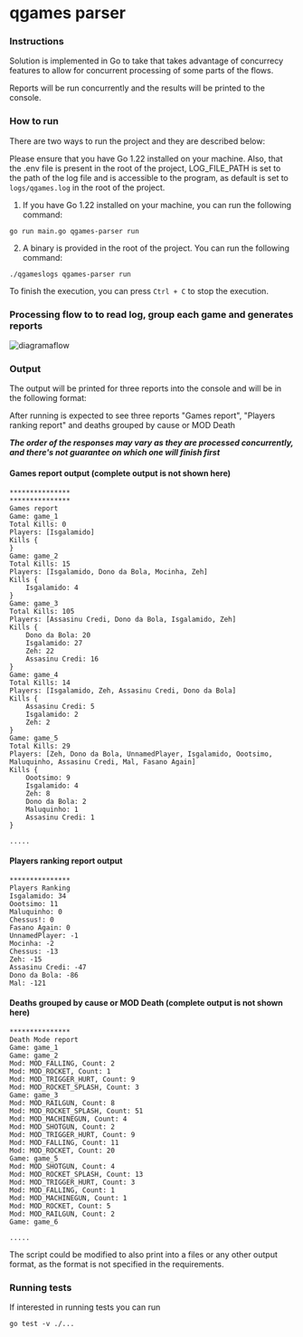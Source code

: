 # qgames parser 

### Instructions
Solution is implemented in Go to take that takes advantage of concurrecy features to allow for concurrent processing of some parts of the flows.

Reports will be run concurrently and the results will be printed to the console.
### How to run
There are two ways to run the project and they are described below:

Please ensure that you have Go 1.22 installed on your machine.
Also, that the .env file is present in the root of the project, LOG_FILE_PATH is set to the path of the log file and is accessible to the program, as default is set to `logs/qgames.log` in the root of the project.

1. If you have Go 1.22 installed on your machine, you can run the following command:
```shell
go run main.go qgames-parser run
```

2. A binary is provided in the root of the project. You can run the following command:
```shell
./qgameslogs qgames-parser run
```

To finish the execution, you can press `Ctrl + C` to stop the execution.

### Processing flow to to read log, group each game and generates reports
![diagramaflow](https://github.com/user-attachments/assets/50efa70f-0aa8-4cfd-885c-815b3905f6bc)


### Output
The output will be printed for three reports into the console and will be in the following format:

After running is expected to see three reports "Games report", "Players ranking report" and deaths grouped by cause or MOD Death

***The order of the responses may vary as they are processed concurrently, and there's not guarantee on which one will finish first***


#### Games report output (complete output is not shown here)

````
***************
***************
Games report
Game: game_1
Total Kills: 0
Players: [Isgalamido]
Kills {
}
Game: game_2
Total Kills: 15
Players: [Isgalamido, Dono da Bola, Mocinha, Zeh]
Kills {
	Isgalamido: 4
}
Game: game_3
Total Kills: 105
Players: [Assasinu Credi, Dono da Bola, Isgalamido, Zeh]
Kills {
	Dono da Bola: 20
	Isgalamido: 27
	Zeh: 22
	Assasinu Credi: 16
}
Game: game_4
Total Kills: 14
Players: [Isgalamido, Zeh, Assasinu Credi, Dono da Bola]
Kills {
	Assasinu Credi: 5
	Isgalamido: 2
	Zeh: 2
}
Game: game_5
Total Kills: 29
Players: [Zeh, Dono da Bola, UnnamedPlayer, Isgalamido, Oootsimo, Maluquinho, Assasinu Credi, Mal, Fasano Again]
Kills {
	Oootsimo: 9
	Isgalamido: 4
	Zeh: 8
	Dono da Bola: 2
	Maluquinho: 1
	Assasinu Credi: 1
}

.....
````

#### Players ranking report output 

````
***************
Players Ranking
Isgalamido: 34
Oootsimo: 11
Maluquinho: 0
Chessus!: 0
Fasano Again: 0
UnnamedPlayer: -1
Mocinha: -2
Chessus: -13
Zeh: -15
Assasinu Credi: -47
Dono da Bola: -86
Mal: -121
`````


#### Deaths grouped by cause or MOD Death (complete output is not shown here)

````
***************
Death Mode report
Game: game_1
Game: game_2
Mod: MOD_FALLING, Count: 2
Mod: MOD_ROCKET, Count: 1
Mod: MOD_TRIGGER_HURT, Count: 9
Mod: MOD_ROCKET_SPLASH, Count: 3
Game: game_3
Mod: MOD_RAILGUN, Count: 8
Mod: MOD_ROCKET_SPLASH, Count: 51
Mod: MOD_MACHINEGUN, Count: 4
Mod: MOD_SHOTGUN, Count: 2
Mod: MOD_TRIGGER_HURT, Count: 9
Mod: MOD_FALLING, Count: 11
Mod: MOD_ROCKET, Count: 20
Game: game_5
Mod: MOD_SHOTGUN, Count: 4
Mod: MOD_ROCKET_SPLASH, Count: 13
Mod: MOD_TRIGGER_HURT, Count: 3
Mod: MOD_FALLING, Count: 1
Mod: MOD_MACHINEGUN, Count: 1
Mod: MOD_ROCKET, Count: 5
Mod: MOD_RAILGUN, Count: 2
Game: game_6
 
.....
````



The script could be modified to also print into a files or any other output format, as the format is not specified in the requirements.



### Running tests
If interested in running tests you can run
```shell
go test -v ./...
```
